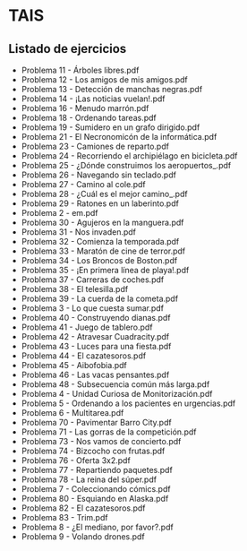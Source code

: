 # TAIS

## Listado de ejercicios
* Problema 11 - Árboles libres.pdf
* Problema 12 - Los amigos de mis amigos.pdf
* Problema 13 - Detección de manchas negras.pdf
* Problema 14 - ¡Las noticias vuelan!.pdf
* Problema 16 - Menudo marrón.pdf
* Problema 18 - Ordenando tareas.pdf
* Problema 19 - Sumidero en un grafo dirigido.pdf
* Problema 21 - El Necronomicón de la informática.pdf
* Problema 23 - Camiones de reparto.pdf
* Problema 24 - Recorriendo el archipiélago en bicicleta.pdf
* Problema 25 - ¿Dónde construimos los aeropuertos_.pdf
* Problema 26 - Navegando sin teclado.pdf
* Problema 27 - Camino al cole.pdf
* Problema 28 - ¿Cuál es el mejor camino_.pdf
* Problema 29 - Ratones en un laberinto.pdf
* Problema 2 - em.pdf
* Problema 30 - Agujeros en la manguera.pdf
* Problema 31 - Nos invaden.pdf
* Problema 32 - Comienza la temporada.pdf
* Problema 33 - Maratón de cine de terror.pdf
* Problema 34 - Los Broncos de Boston.pdf
* Problema 35 - ¡En primera línea de playa!.pdf
* Problema 37 - Carreras de coches.pdf
* Problema 38 - El telesilla.pdf
* Problema 39 - La cuerda de la cometa.pdf
* Problema 3 - Lo que cuesta sumar.pdf
* Problema 40 - Construyendo dianas.pdf
* Problema 41 - Juego de tablero.pdf
* Problema 42 - Atravesar Cuadracity.pdf
* Problema 43 - Luces para una fiesta.pdf
* Problema 44 - El cazatesoros.pdf
* Problema 45 - Aibofobia.pdf
* Problema 46 - Las vacas pensantes.pdf
* Problema 48 - Subsecuencia común más larga.pdf
* Problema 4 - Unidad Curiosa de Monitorización.pdf
* Problema 5 - Ordenando a los pacientes en urgencias.pdf
* Problema 6 - Multitarea.pdf
* Problema 70 - Pavimentar Barro City.pdf
* Problema 71 - Las gorras de la competición.pdf
* Problema 73 - Nos vamos de concierto.pdf
* Problema 74 - Bizcocho con frutas.pdf
* Problema 76 - Oferta 3x2.pdf
* Problema 77 - Repartiendo paquetes.pdf
* Problema 78 - La reina del súper.pdf
* Problema 7 - Coleccionando cómics.pdf
* Problema 80 - Esquiando en Alaska.pdf
* Problema 82 - El cazatesoros.pdf
* Problema 83 - Trim.pdf
* Problema 8 - ¿El mediano, por favor?.pdf
* Problema 9 - Volando drones.pdf


